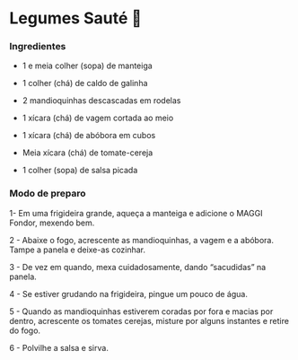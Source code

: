 # Legumes Sauté :tomato:

### Ingredientes

- 1 e meia colher (sopa) de manteiga

- 1 colher (chá) de caldo de galinha
- 2 mandioquinhas descascadas em rodelas
- 1 xícara (chá) de vagem cortada ao meio
- 1 xícara (chá) de abóbora em cubos
- Meia xícara (chá) de tomate-cereja
- 1 colher (sopa) de salsa picada

### Modo de preparo

1- Em uma frigideira grande, aqueça a manteiga e adicione o MAGGI Fondor, mexendo bem.

2 - Abaixe o fogo, acrescente as mandioquinhas, a vagem e a abóbora. Tampe a panela e deixe-as cozinhar.

3 - De vez em quando, mexa cuidadosamente, dando “sacudidas” na panela.

4 - Se estiver grudando na frigideira, pingue um pouco de água.

5 - Quando as mandioquinhas estiverem coradas por fora e macias por dentro, acrescente os tomates cerejas, misture por alguns instantes e retire do fogo.

6 - Polvilhe a salsa e sirva.
